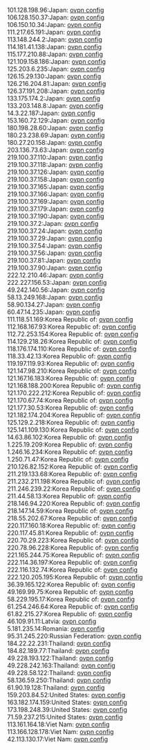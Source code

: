 101.128.198.96:Japan: [ovpn config](vpn/101_128_198_96.ovpn)  
106.128.150.37:Japan: [ovpn config](vpn/106_128_150_37.ovpn)  
106.150.10.34:Japan: [ovpn config](vpn/106_150_10_34.ovpn)  
111.217.65.191:Japan: [ovpn config](vpn/111_217_65_191.ovpn)  
113.148.244.2:Japan: [ovpn config](vpn/113_148_244_2.ovpn)  
114.181.41.138:Japan: [ovpn config](vpn/114_181_41_138.ovpn)  
115.177.210.88:Japan: [ovpn config](vpn/115_177_210_88.ovpn)  
121.109.158.186:Japan: [ovpn config](vpn/121_109_158_186.ovpn)  
125.203.6.235:Japan: [ovpn config](vpn/125_203_6_235.ovpn)  
126.15.29.130:Japan: [ovpn config](vpn/126_15_29_130.ovpn)  
126.216.204.81:Japan: [ovpn config](vpn/126_216_204_81.ovpn)  
126.37.191.208:Japan: [ovpn config](vpn/126_37_191_208.ovpn)  
133.175.174.2:Japan: [ovpn config](vpn/133_175_174_2.ovpn)  
133.203.148.8:Japan: [ovpn config](vpn/133_203_148_8.ovpn)  
14.3.22.187:Japan: [ovpn config](vpn/14_3_22_187.ovpn)  
153.160.72.129:Japan: [ovpn config](vpn/153_160_72_129.ovpn)  
180.198.28.60:Japan: [ovpn config](vpn/180_198_28_60.ovpn)  
180.23.238.69:Japan: [ovpn config](vpn/180_23_238_69.ovpn)  
180.27.20.158:Japan: [ovpn config](vpn/180_27_20_158.ovpn)  
203.136.73.63:Japan: [ovpn config](vpn/203_136_73_63.ovpn)  
219.100.37.110:Japan: [ovpn config](vpn/219_100_37_110.ovpn)  
219.100.37.118:Japan: [ovpn config](vpn/219_100_37_118.ovpn)  
219.100.37.126:Japan: [ovpn config](vpn/219_100_37_126.ovpn)  
219.100.37.158:Japan: [ovpn config](vpn/219_100_37_158.ovpn)  
219.100.37.165:Japan: [ovpn config](vpn/219_100_37_165.ovpn)  
219.100.37.166:Japan: [ovpn config](vpn/219_100_37_166.ovpn)  
219.100.37.169:Japan: [ovpn config](vpn/219_100_37_169.ovpn)  
219.100.37.179:Japan: [ovpn config](vpn/219_100_37_179.ovpn)  
219.100.37.190:Japan: [ovpn config](vpn/219_100_37_190.ovpn)  
219.100.37.2:Japan: [ovpn config](vpn/219_100_37_2.ovpn)  
219.100.37.24:Japan: [ovpn config](vpn/219_100_37_24.ovpn)  
219.100.37.29:Japan: [ovpn config](vpn/219_100_37_29.ovpn)  
219.100.37.54:Japan: [ovpn config](vpn/219_100_37_54.ovpn)  
219.100.37.56:Japan: [ovpn config](vpn/219_100_37_56.ovpn)  
219.100.37.81:Japan: [ovpn config](vpn/219_100_37_81.ovpn)  
219.100.37.90:Japan: [ovpn config](vpn/219_100_37_90.ovpn)  
222.12.210.46:Japan: [ovpn config](vpn/222_12_210_46.ovpn)  
222.227.156.53:Japan: [ovpn config](vpn/222_227_156_53.ovpn)  
49.242.140.56:Japan: [ovpn config](vpn/49_242_140_56.ovpn)  
58.13.249.168:Japan: [ovpn config](vpn/58_13_249_168.ovpn)  
58.90.134.27:Japan: [ovpn config](vpn/58_90_134_27.ovpn)  
60.47.14.235:Japan: [ovpn config](vpn/60_47_14_235.ovpn)  
111.118.51.169:Korea Republic of: [ovpn config](vpn/111_118_51_169.ovpn)  
112.168.167.93:Korea Republic of: [ovpn config](vpn/112_168_167_93.ovpn)  
112.72.253.154:Korea Republic of: [ovpn config](vpn/112_72_253_154.ovpn)  
114.129.218.26:Korea Republic of: [ovpn config](vpn/114_129_218_26.ovpn)  
118.176.174.110:Korea Republic of: [ovpn config](vpn/118_176_174_110.ovpn)  
118.33.42.13:Korea Republic of: [ovpn config](vpn/118_33_42_13.ovpn)  
119.197.119.93:Korea Republic of: [ovpn config](vpn/119_197_119_93.ovpn)  
121.147.98.210:Korea Republic of: [ovpn config](vpn/121_147_98_210.ovpn)  
121.167.16.183:Korea Republic of: [ovpn config](vpn/121_167_16_183.ovpn)  
121.168.188.200:Korea Republic of: [ovpn config](vpn/121_168_188_200.ovpn)  
121.170.222.212:Korea Republic of: [ovpn config](vpn/121_170_222_212.ovpn)  
121.170.67.74:Korea Republic of: [ovpn config](vpn/121_170_67_74.ovpn)  
121.177.30.53:Korea Republic of: [ovpn config](vpn/121_177_30_53.ovpn)  
121.182.174.204:Korea Republic of: [ovpn config](vpn/121_182_174_204.ovpn)  
125.129.2.218:Korea Republic of: [ovpn config](vpn/125_129_2_218.ovpn)  
125.141.109.130:Korea Republic of: [ovpn config](vpn/125_141_109_130.ovpn)  
14.63.86.102:Korea Republic of: [ovpn config](vpn/14_63_86_102.ovpn)  
1.225.19.209:Korea Republic of: [ovpn config](vpn/1_225_19_209.ovpn)  
1.246.16.234:Korea Republic of: [ovpn config](vpn/1_246_16_234.ovpn)  
1.250.71.47:Korea Republic of: [ovpn config](vpn/1_250_71_47.ovpn)  
210.126.82.152:Korea Republic of: [ovpn config](vpn/210_126_82_152.ovpn)  
211.219.133.68:Korea Republic of: [ovpn config](vpn/211_219_133_68.ovpn)  
211.232.211.198:Korea Republic of: [ovpn config](vpn/211_232_211_198.ovpn)  
211.246.239.22:Korea Republic of: [ovpn config](vpn/211_246_239_22.ovpn)  
211.44.58.13:Korea Republic of: [ovpn config](vpn/211_44_58_13.ovpn)  
218.146.94.220:Korea Republic of: [ovpn config](vpn/218_146_94_220.ovpn)  
218.147.14.59:Korea Republic of: [ovpn config](vpn/218_147_14_59.ovpn)  
218.55.202.67:Korea Republic of: [ovpn config](vpn/218_55_202_67.ovpn)  
220.117.160.18:Korea Republic of: [ovpn config](vpn/220_117_160_18.ovpn)  
220.117.45.81:Korea Republic of: [ovpn config](vpn/220_117_45_81.ovpn)  
220.70.29.223:Korea Republic of: [ovpn config](vpn/220_70_29_223.ovpn)  
220.78.96.228:Korea Republic of: [ovpn config](vpn/220_78_96_228.ovpn)  
221.165.244.75:Korea Republic of: [ovpn config](vpn/221_165_244_75.ovpn)  
222.114.36.197:Korea Republic of: [ovpn config](vpn/222_114_36_197.ovpn)  
222.116.132.74:Korea Republic of: [ovpn config](vpn/222_116_132_74.ovpn)  
222.120.205.195:Korea Republic of: [ovpn config](vpn/222_120_205_195.ovpn)  
36.39.165.122:Korea Republic of: [ovpn config](vpn/36_39_165_122.ovpn)  
49.169.99.75:Korea Republic of: [ovpn config](vpn/49_169_99_75.ovpn)  
58.229.195.17:Korea Republic of: [ovpn config](vpn/58_229_195_17.ovpn)  
61.254.246.64:Korea Republic of: [ovpn config](vpn/61_254_246_64.ovpn)  
61.82.215.27:Korea Republic of: [ovpn config](vpn/61_82_215_27.ovpn)  
46.109.91.11:Latvia: [ovpn config](vpn/46_109_91_11.ovpn)  
5.181.235.14:Romania: [ovpn config](vpn/5_181_235_14.ovpn)  
95.31.245.220:Russian Federation: [ovpn config](vpn/95_31_245_220.ovpn)  
184.22.22.231:Thailand: [ovpn config](vpn/184_22_22_231.ovpn)  
184.82.189.77:Thailand: [ovpn config](vpn/184_82_189_77.ovpn)  
49.228.193.122:Thailand: [ovpn config](vpn/49_228_193_122.ovpn)  
49.228.242.163:Thailand: [ovpn config](vpn/49_228_242_163.ovpn)  
49.228.58.122:Thailand: [ovpn config](vpn/49_228_58_122.ovpn)  
58.136.59.250:Thailand: [ovpn config](vpn/58_136_59_250.ovpn)  
61.90.19.128:Thailand: [ovpn config](vpn/61_90_19_128.ovpn)  
159.203.84.52:United States: [ovpn config](vpn/159_203_84_52.ovpn)  
163.182.174.159:United States: [ovpn config](vpn/163_182_174_159.ovpn)  
173.198.248.39:United States: [ovpn config](vpn/173_198_248_39.ovpn)  
71.59.237.215:United States: [ovpn config](vpn/71_59_237_215.ovpn)  
113.161.164.18:Viet Nam: [ovpn config](vpn/113_161_164_18.ovpn)  
113.166.128.178:Viet Nam: [ovpn config](vpn/113_166_128_178.ovpn)  
42.113.130.17:Viet Nam: [ovpn config](vpn/42_113_130_17.ovpn)  
